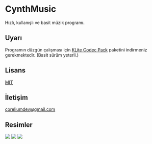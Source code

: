 # CynthMusic
Hızlı, kullanışlı ve basit müzik programı.

## Uyarı
Programın düzgün çalışması için [KLite Codec Pack](https://codecguide.com/download_kl) paketini indirmeniz gerekmektedir. (Basit sürüm yeterli.)

## Lisans

[MIT](https://opensource.org/licenses/MIT)

## İletişim

coreliumdev@gmail.com

## Resimler

![](https://i.ibb.co/GnvpHb8/1.png)
![](https://i.ibb.co/cDXdpt2/2.png)
![](https://i.ibb.co/rQyrrRz/3.png)
